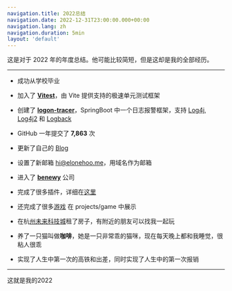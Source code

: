 ```yaml
---
navigation.title: 2022总结
navigation.date: 2022-12-31T23:00:00.000+00:00
navigation.lang: zh
navigation.duration: 5min
layout: 'default'
---
```


这是对于 2022 年的年度总结。他可能比较简短，但是这却是我的全部经历。

---

- 成功从学校毕业

- 加入了 **[Vitest](https://github.com/vitest-dev)**，由 Vite 提供支持的极速单元测试框架

- 创建了 **[logon-tracer](https://github.com/logon-tracer)**，SpringBoot 中一个日志报警框架，支持 [Log4j](https://github.com/apache/logging-log4j1), [Log4j2](https://github.com/apache/logging-log4j2) 和 [Logback](https://github.com/qos-ch/logback)

- GitHub 一年提交了 **7,863** 次

- 更新了自己的 [Blog](https://elonehoo.me/)

- 设置了新邮箱 [hi@elonehoo.me](mailto:hi@elonehoo.me)，用域名作为邮箱

- 进入了 **[benewy](https://github.com/benewy)** 公司

- 完成了很多插件，详细在[这里](https://elonehoo.me/projects)

- 还完成了很多[游戏](https://elonehoo.me/projects) 在 projects/game 中展示

- 在杭[州未来科技城](https://zh.m.wikipedia.org/zh-hans/%E6%9D%AD%E5%B7%9E%E6%9C%AA%E6%9D%A5%E7%A7%91%E6%8A%80%E5%9F%8E)租了房子，有附近的朋友可以找我一起玩

- 养了一只猫叫做**咖啡**，她是一只非常乖的猫咪，现在每天晚上都和我睡觉，很粘人很乖

- 实现了人生中第一次的高铁和出差，同时实现了人生中的第一次报销

---

<div class="text-center"><span >这就是我的2022</span></div>
